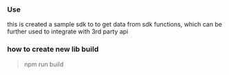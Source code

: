 ### Use
 this is created a sample sdk to to get data from sdk functions, which can be further used to integrate with 3rd party api

 ### how to create new lib build
 > npm run build

 

